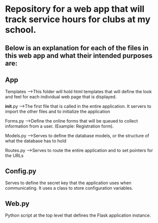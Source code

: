 # Repository for a web app that will track service hours for clubs at my school. 

## Below is an explanation for each of the files in this web app and what their intended purposes are:

## App
   Templates
   -->This folder will hold html templates that will define the look and feel for each individual web page that is displayed. 
   
   __init__.py
   -->The first file that is called in the entire application. It servers to import the other files and to initialize the application
   
   Forms.py
   -->Define the online forms that will be queued to collect information from a user. (Example: Registration form).
   
   Models.py
   -->Serves to define the database models, or the structure of what the database has to hold
   
   Routes.py
   -->Serves to route the entire application and to set pointers for the URLs
   
## Config.py
Serves to define the secret key that the application uses when communicating. It uses a class to store configuration variables.

## Web.py 
Python script at the top level that defines the Flask application instance. 
